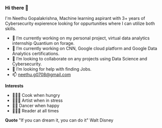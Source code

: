 ### Hi there 👋

I'm  Neethu Gopalakrishna, Machine learning aspirant with 3+ years of Cybersecurity expierence looking for oppurtunities where I can utilize both skills.

- 🔭 I’m currently working on my personal project, virtual data analytics internship Quantium on forage.
- 🌱 I’m currently working on CNN, Google cloud platform and Google Data Analytics certifications.
- 👯 I’m looking to collaborate on any projects using Data Science and Cybersecurity.
- 🤔 I’m looking for help with finding Jobs.
- 📫 neethu.g0708@gmail.com


**Interests**
- 👩🏻‍🍳 Cook when hungry
- 👩🏻‍🎨 Artist when in stress
- 💃🏻 Dancer when happy
- 👩🏻‍💻 Reader at all times

**Quote**
      "If you can dream it, you can do it"
                                  Walt Disney
